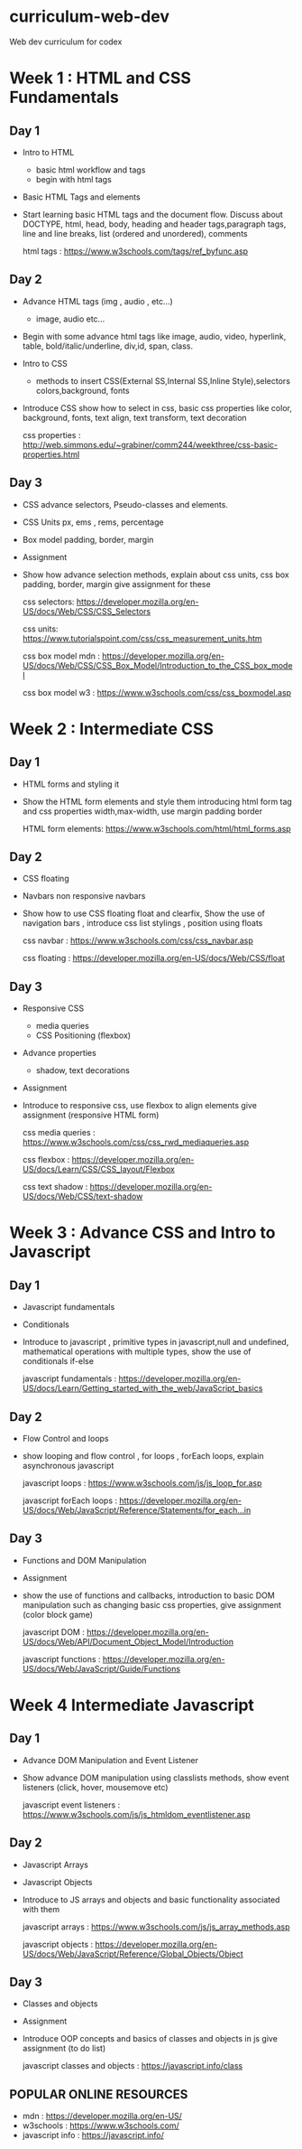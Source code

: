 # curriculum-web-dev
Web dev curriculum for codex

# Week 1 : HTML and CSS Fundamentals
## Day 1

* Intro to HTML
    - basic html workflow and tags 
    - begin with html tags
* Basic HTML Tags and elements
* Start learning basic HTML tags and the document flow.
    Discuss about DOCTYPE, html, head, body, heading and header tags,paragraph tags, line and line breaks, list (ordered and unordered),
    comments

    html tags : https://www.w3schools.com/tags/ref_byfunc.asp

## Day 2

* Advance HTML tags (img , audio , etc...)
    - image, audio etc...
* Begin with some advance html tags like image, audio, video, hyperlink, table, bold/italic/underline, div,id, span, class.
* Intro to CSS
    - methods to insert CSS(External SS,Internal SS,Inline Style),selectors colors,background, fonts
* Introduce CSS show how to select in css, basic css properties like color, background, fonts, text align, text transform, text decoration

    css properties : http://web.simmons.edu/~grabiner/comm244/weekthree/css-basic-properties.html

## Day 3

* CSS advance selectors, Pseudo-classes and elements.
* CSS Units px, ems , rems, percentage
* Box model
    padding, border, margin
* Assignment
* Show how advance selection methods, explain about css units, css box padding, border, margin  give assignment for these

    css selectors: https://developer.mozilla.org/en-US/docs/Web/CSS/CSS_Selectors
    
    css units: https://www.tutorialspoint.com/css/css_measurement_units.htm
    
    css box model mdn : https://developer.mozilla.org/en-US/docs/Web/CSS/CSS_Box_Model/Introduction_to_the_CSS_box_model
    
    css box model w3 : https://www.w3schools.com/css/css_boxmodel.asp
                      
# Week 2 : Intermediate CSS
## Day 1

* HTML forms and styling it
* Show the HTML form elements and style them introducing html form tag and css properties width,max-width, use margin padding border

    HTML form elements: https://www.w3schools.com/html/html_forms.asp
    
## Day 2

* CSS floating
* Navbars
    non responsive navbars
* Show how to use CSS floating float and clearfix, Show the use of navigation bars , introduce css list stylings , position using floats 

    css navbar : https://www.w3schools.com/css/css_navbar.asp

    css floating : https://developer.mozilla.org/en-US/docs/Web/CSS/float
## Day 3

* Responsive CSS
    * media queries
    * CSS Positioning (flexbox)
* Advance properties
    * shadow, text decorations
* Assignment
* Introduce to responsive css, use flexbox to align elements
    give assignment (responsive HTML form)

    css media queries : https://www.w3schools.com/css/css_rwd_mediaqueries.asp

    css flexbox : https://developer.mozilla.org/en-US/docs/Learn/CSS/CSS_layout/Flexbox

    css text shadow : https://developer.mozilla.org/en-US/docs/Web/CSS/text-shadow 


# Week 3 : Advance CSS and Intro to Javascript
## Day 1

* Javascript fundamentals
* Conditionals
* Introduce to javascript , primitive types in javascript,null and undefined, mathematical operations with multiple types, show the use of conditionals if-else

    javascript fundamentals : https://developer.mozilla.org/en-US/docs/Learn/Getting_started_with_the_web/JavaScript_basics
## Day 2

* Flow Control and loops
* show looping and flow control , for loops , forEach loops, explain asynchronous javascript

    javascript loops : https://www.w3schools.com/js/js_loop_for.asp

    javascript forEach loops : https://developer.mozilla.org/en-US/docs/Web/JavaScript/Reference/Statements/for_each...in
## Day 3

* Functions and DOM Manipulation
* Assignment
* show the use of functions and callbacks, introduction to basic DOM manipulation such as changing basic css properties, give assignment (color block game)

    javascript DOM : https://developer.mozilla.org/en-US/docs/Web/API/Document_Object_Model/Introduction

    javascript functions : https://developer.mozilla.org/en-US/docs/Web/JavaScript/Guide/Functions

# Week 4 Intermediate Javascript
## Day 1

* Advance DOM Manipulation and Event Listener
* Show advance DOM manipulation using classlists methods, show event listeners (click, hover, mousemove etc)

    javascript event listeners : https://www.w3schools.com/js/js_htmldom_eventlistener.asp

## Day 2

* Javascript Arrays
* Javascript Objects
* Introduce to JS arrays and objects and basic functionality associated with them

    javascript arrays : https://www.w3schools.com/js/js_array_methods.asp

    javascript objects : https://developer.mozilla.org/en-US/docs/Web/JavaScript/Reference/Global_Objects/Object
## Day 3

* Classes and objects
* Assignment
* Introduce OOP concepts and basics of classes and objects in js
    give assignment (to do list)

    javascript classes and objects : https://javascript.info/class

## POPULAR ONLINE RESOURCES

* mdn : https://developer.mozilla.org/en-US/
* w3schools : https://www.w3schools.com/
* javascript info : https://javascript.info/
